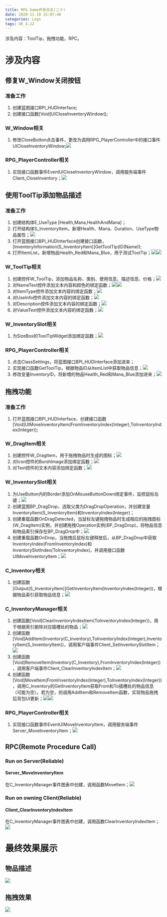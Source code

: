 ```yaml
---
title: RPG Game开发日志(二十)
date: 2020-11-18 15:07:40
categories: Logs
tags: UE_4.22
---
```


涉及内容：ToolTip，拖拽功能，RPC。

<!--more-->

# 涉及内容

## 修复W_Window关闭按钮

### 准备工作

1. 创建蓝图接口BPI_HUDInterface;
2. 创建接口函数[Void]UICloseInventoryWindow();

### W_Window相关

1. 修改CloseButton点击事件，更改为调用RPG_PlayerController中的接口事件UICloseInventoryWindow;<img src='https://img-blog.csdnimg.cn/20201118172800898.png'>

### RPG_PlayerController相关

1. 实现接口函数事件EventUICloseInventoryWindow，调用服务端事件Client_CloseInventory；<img src='https://img-blog.csdnimg.cn/20201118172537733.png'>

## 使用ToolTip添加物品描述

### 准备工作

1. 创建结构体E_UseType [Health,Mana,HealthAndMana]；
2. 打开结构体S_InventoryItem，新增Health、Mana、Duration、UseType物品属性；<img src='https://img-blog.csdnimg.cn/20201118153607658.png'>
3. 打开蓝图接口BPI_HUDInterface创建接口函数，[InventoryInformation(S_InventoryItem)]GetToolTip(ID(Name));
4. 打开ItemList，新增物品Health_Red和Mana_Blue，用于测试ToolTip；<img src='https://img-blog.csdnimg.cn/20201118155809237.png'><img src='https://img-blog.csdnimg.cn/20201118155834342.png'>

### W_ToolTip相关

1. 创建控件W_ToolTip，添加物品名称、类别、使用信息、描述信息、价格；<img src='https://img-blog.csdnimg.cn/2020111815241557.png'>
2. 对NameText控件添加文本内容和颜色的绑定函数；<img src='https://img-blog.csdnimg.cn/20201118152520842.png'><img src='https://img-blog.csdnimg.cn/20201118153029489.png'>
3. 对ItemType控件添加文本内容的绑定函数；<img src='https://img-blog.csdnimg.cn/20201118153142211.png'>
4. 对UseInfo控件添加文本内容的绑定函数；<img src='https://img-blog.csdnimg.cn/20201118153928751.png'>
5. 对Description控件添加文本内容的绑定函数；<img src='https://img-blog.csdnimg.cn/2020111815414278.png'>
6. 对ValueText控件添加文本内容的绑定函数；<img src='https://img-blog.csdnimg.cn/20201118154310493.png'>

### W_InventorySlot相关

1. 为SizeBox的ToolTipWidget添加绑定函数；<img src='https://img-blog.csdnimg.cn/20201118155639966.png'>

### RPG_PlayerController相关

1. 点击ClassSettings，将蓝图接口BPI_HUDInterface添加进来；
2. 实现接口函数GetToolTip，根据物品ID从ItemList中获取物品信息；<img src='https://img-blog.csdnimg.cn/20201118155108526.png'>
3. 修改变量InventoryID，将新增的物品Health_Red和Mana_Blue添加进来；<img src='https://img-blog.csdnimg.cn/20201118160116361.png'>

## 拖拽功能

### 准备工作

1. 打开蓝图接口BPI_HUDInterface，创建接口函数[Void]UIMoveInventoryItem(FromInventoryIndex(Integer),ToInventoryIndex(Integer));

### W_DragItem相关

1. 创建控件W_DragItem，用于拖拽物品时生成的图标；<img src='https://img-blog.csdnimg.cn/20201118160913939.png'>
2. 对Icon控件的BurshImage添加绑定函数；<img src='https://img-blog.csdnimg.cn/20201118161148857.png'>
3. 对Text控件的文本内容添加绑定函数；<img src='https://img-blog.csdnimg.cn/20201118161259306.png'>

### W_InventorySlot相关

1. 为UseButton内的Border添加OnMouseButtonDown绑定事件，监控鼠标左键；<img src='https://img-blog.csdnimg.cn/20201118160454867.png'>
2. 创建蓝图BP_DragDrop，选取父类为DragDropOperation，并创建变量InventoryItem(S_InventoryItem)和InventoryIndex(Integer)；
3. 创建重载函数OnDragDetected，当鼠标左键拖拽物品时生成相应的拖拽图标(W_DragItem)实例，并创建拖拽Operation实例(BP_DragDrop)，将物品信息和物品索引保存在BP_DragDrop中；<img src='https://img-blog.csdnimg.cn/20201118162311682.png'>
4. 创建重载函数OnDrop，当拖拽后鼠标左键释放后，从BP_DragDrop中获取InventoryIndex(FromInventoryIndex)和InventorySlotIndex(ToInventoryIndex)，并调用接口函数UIMoveInventoryItem；<img src='https://img-blog.csdnimg.cn/2020111816420391.png'>

### C_Inventory相关

1. 创建函数[Output(S_InventoryItem)]GetInventoryItem(InventoryIndex(Integer))，根据物品索引获取物品信息；<img src='https://img-blog.csdnimg.cn/2020111816541335.png'>

### C_InventoryManager相关

1. 创建函数[Void]ClearInventoryIndexItem(ToInventoryIndex(Integer))，用于根据索引删除对应插槽处的物品；<img src='https://img-blog.csdnimg.cn/20201118170944877.png'>
2. 创建函数[Void]AddItem(Inventory(C_Inventory),ToInventoryIndex(Integer),InventoryItem(S_InventoryItem))，调用客户端事件Client_SetInventorySlotItem；<img src='https://img-blog.csdnimg.cn/20201118170440602.png'>
3. 创建函数[Void]RemoveItem(Inventory(C_Inventory),FromInventoryIndex(Integer))，调用客户端事件Client_ClearInventoryIndexItem；<img src='https://img-blog.csdnimg.cn/20201118171358351.png'>
4. 创建函数[Void]MoveItem(FromInventoryIndex(Integer),ToInventoryIndex(Integer))，调用C_Inventory的GetInventoryItem获取From和To插槽处的物品信息（可能为空）。若为空，则调用AddItem和RemoveItem函数，实现物品拖拽后背包UI更新；<img src='https://img-blog.csdnimg.cn/20201118165913588.png'><img src='https://img-blog.csdnimg.cn/20201118165939535.png'>

### RPG_PlayerController相关

1. 实现接口函数事件EventUIMoveInventoryItem，调用服务端事件Server_MoveInventoryItem；<img src='https://img-blog.csdnimg.cn/20201118172144413.png'>

## RPC(Remote Procedure Call)

### Run on Server(Reliable)

#### Server_MoveInventoryItem

在C_InventoryManager事件图表中创建，调用函数MoveItem；<img src='https://img-blog.csdnimg.cn/20201118164516806.png'>

### Run on owning Client(Reliable)

#### Client_ClearInventoryIndexItem

在C_InventoryManager事件图表中创建，调用函数ClearInventoryIndexItem；<img src='https://img-blog.csdnimg.cn/20201118170841858.png'>

# 最终效果展示

## 物品描述

<img src='https://img-blog.csdnimg.cn/20201118151239939.png'>

## 拖拽效果

<img src='https://img-blog.csdnimg.cn/20201118151448629.png'>